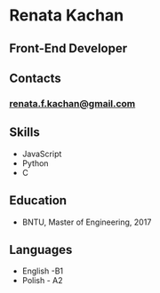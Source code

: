 # Renata Kachan
## Front-End Developer
## Contacts
### renata.f.kachan@gmail.com
## Skills
* JavaScript
* Python 
* C
## Education
* BNTU, Master of Engineering, 2017
## Languages
* English -B1
* Polish - A2
